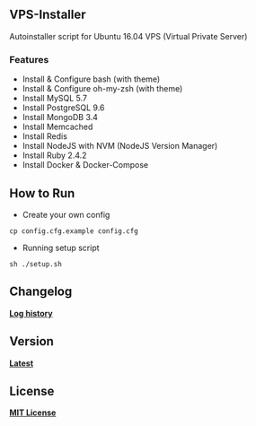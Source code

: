 ## VPS-Installer

Autoinstaller script for Ubuntu 16.04 VPS (Virtual Private Server)

### Features
* Install & Configure bash (with theme)
* Install & Configure oh-my-zsh (with theme) 
* Install MySQL 5.7
* Install PostgreSQL 9.6
* Install MongoDB 3.4
* Install Memcached
* Install Redis
* Install NodeJS with NVM (NodeJS Version Manager)
* Install Ruby 2.4.2
* Install Docker & Docker-Compose

## How to Run
* Create your own config
```
cp config.cfg.example config.cfg
```
* Running setup script
```
sh ./setup.sh
```

## Changelog
[**Log history**](https://github.com/zeroc0d3/vps-installer/blob/master/CHANGELOG)

## Version
[**Latest**](https://github.com/zeroc0d3/vps-installer/blob/master/VERSION)

## License
[**MIT License**](https://github.com/zeroc0d3/vps-installer/blob/master/LICENSE)